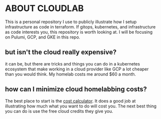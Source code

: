 # ABOUT CLOUDLAB

This is a personal repository I use to publicly illustrate how I setup infrastructure as code in terraform. If gitops, kubernetes, and infrastructure as code interests you, this repository is worth looking at. I will be focusing on Pulumi, GCP, and GKE in this repo.

## but isn't the cloud really expensive?

it can be, but there are tricks and things you can do in a kubernetes ecosystem that make working in a cloud provider like GCP a lot cheaper than you would think. My homelab costs me around $60 a month.

## how can I minimize cloud homelabbing costs?

The best place to start is the [cost calculator](https://cloud.google.com/products/calculator). It does a good job at illustrating how much what you want to do will cost you. The next best thing you can do is use the free cloud credits they give you.
